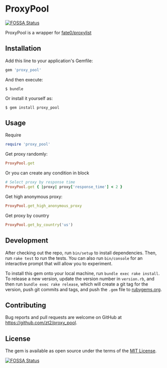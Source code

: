 # ProxyPool
[![FOSSA Status](https://app.fossa.io/api/projects/git%2Bgithub.com%2Fzt2%2FProxyPool.svg?type=shield)](https://app.fossa.io/projects/git%2Bgithub.com%2Fzt2%2FProxyPool?ref=badge_shield)


ProxyPool is a wrapper for [fate0/proxylist](https://github.com/fate0/proxylist)

## Installation

Add this line to your application's Gemfile:

```ruby
gem 'proxy_pool'
```

And then execute:

    $ bundle

Or install it yourself as:

    $ gem install proxy_pool

## Usage

Require

```ruby
require 'proxy_pool'
```

Get proxy randomly:

```ruby
ProxyPool.get
```

Or you can create any condition in block

```ruby
# Select proxy by response time
ProxyPool.get { |proxy| proxy['response_time'] < 2 }
```

Get high anonymous proxy:

```ruby
ProxyPool.get_high_anonymous_proxy
```

Get proxy by country

```ruby
ProxyPool.get_by_country('us')
```

## Development

After checking out the repo, run `bin/setup` to install dependencies. Then, run `rake test` to run the tests. You can also run `bin/console` for an interactive prompt that will allow you to experiment.

To install this gem onto your local machine, run `bundle exec rake install`. To release a new version, update the version number in `version.rb`, and then run `bundle exec rake release`, which will create a git tag for the version, push git commits and tags, and push the `.gem` file to [rubygems.org](https://rubygems.org).

## Contributing

Bug reports and pull requests are welcome on GitHub at https://github.com/zt2/proxy_pool.

## License

The gem is available as open source under the terms of the [MIT License](https://opensource.org/licenses/MIT).


[![FOSSA Status](https://app.fossa.io/api/projects/git%2Bgithub.com%2Fzt2%2FProxyPool.svg?type=large)](https://app.fossa.io/projects/git%2Bgithub.com%2Fzt2%2FProxyPool?ref=badge_large)